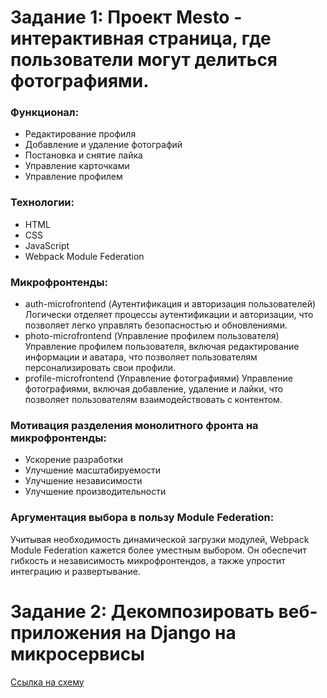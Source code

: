 # Задание 1: Проект Mesto - интерактивная страница, где пользователи могут делиться фотографиями.

### Функционал:
- Редактирование профиля
- Добавление и удаление фотографий
- Постановка и снятие лайка
- Управление карточками
- Управление профилем

### Технологии:
- HTML
- CSS
- JavaScript
- Webpack Module Federation

### Микрофронтенды:
- auth-microfrontend (Аутентификация и авторизация пользователей)
 Логически отделяет процессы аутентификации и авторизации, что позволяет легко управлять безопасностью и обновлениями.
- photo-microfrontend (Управление профилем пользователя)
 Управление профилем пользователя, включая редактирование информации и аватара, что позволяет пользователям персонализировать свои профили.
- profile-microfrontend (Управление фотографиями)
 Управление фотографиями, включая добавление, удаление и лайки, что позволяет пользователям взаимодействовать с контентом.

### Мотивация разделения монолитного фронта на микрофронтенды:
- Ускорение разработки
- Улучшение масштабируемости
- Улучшение независимости
- Улучшение производительности

### Аргументация выбора в пользу Module Federation:
Учитывая необходимость динамической загрузки модулей, Webpack Module Federation кажется более уместным выбором. Он обеспечит гибкость и независимость микрофронтендов, а также упростит интеграцию и развертывание.


# Задание 2: Декомпозировать веб-приложения на Django на микросервисы

[Cсылка на схему](https://viewer.diagrams.net/?tags=%7B%7D&lightbox=1&highlight=0000ff&edit=_blank&layers=1&nav=1&title=arch_template_task2-solution.drawio#R%3Cmxfile%20pages%3D%222%22%3E%3Cdiagram%20name%3D%22DF%22%20id%3D%22BleSmaJVXqo2yb7Co1eL%22%3E7V1td%2BI20%2F41Oaf9QI7ld38kAfq6vdvutt0%2BX3occBK6BLJA9qW%2F%2FrGxJWRpZGRjyzJRtycJtjFGGs01M5q55sq5ffry3TZ%2BfnyzWSSrK9tafLlyJld2%2Bp%2Bf%2FswOfM0PIM%2B28iMP2%2BUiP0YdeLv8LykuxEdflotkV7pwv9ms9svn8sH5Zr1O5vvizfmxeLvdfN6VDt1vVovSgef4ISndKDvwdh6vEu6yv5aL%2FWN%2BNLSD4%2FHvk%2BXDI%2F5k5Ef5macYX1zcePcYLzafqUPO9Mq53W42%2B%2Fyvpy%2B3ySobvPK4zARnyYNtk%2FVe5g3zn%2B4elrfex8d%2Ffni%2FvvkfSv5wfxpFxdN%2BilcvxTcunnb%2FFQ%2FBdvOyXiTZXawr5%2Bbz43KfvH2O59nZz%2Bmkp8ce90%2Br9BVK%2F7xfrla3m9Vme3ivs4iT8H6eHt%2Ftt5sPCXXGn4fJ3X165mnzKb47fFZ2%2B22yW%2F5Hv97s4z31OpWvhH6dLJb0y9Vm%2FuHwqNmzFDJBnebHrBjGT8l2n3yhDhVj%2BF2yeUr226%2FpJcXZyC%2Fms5DokW0VBz4f5cN2o%2BLgY0k4nOJoXEjlA7n9ceLSP4q5g%2Bfxw29%2FzSYuuv9x9mX1%2FqffHt95u9nIPj2ND%2Bk8PssPAFlSxfCVpBYamPTLBaWRCUJuXJCH%2BGFx%2FPMHBRZuBIyKv0o%2F9ua5NDb%2Bx5dsFd48xduH5frKGadnrecvzE%2FkpL8yGbLSkdqPlumiyAYxu3h0PHe%2FWe9Hn%2BLtMk5%2Fr1%2Beku1ynl%2B03myf4hVwVRLv9qN4l%2F594sJ4tU%2B263ifKUTwwg%2Fp6eX6IT8bv%2Bw31LnN836Z6rVRur5El9wn8f5lm4x2yX6fXiP6lMPj7JebtdSF6e%2FnzW6ZXS%2B4LNUNyX7%2BKDp7wITsFHLxIK%2BW62SEZYh91zxXMtnh7cPdN8i9sm8P78a%2Fv6VmMV4tH4rn2u3j7f5wCstDdrNVvNuVhOQZ0Rf4D8Xvg1jdbdkjqeA%2BH48JNSuqrVlnsyC4mXGadb1Zp2%2B%2FibfzAksdB9R7lVrktDIslrgnucJRVysc0nv5wGeyAy5yVqjCQqhEc7rEByb%2FxuuHTfqcv37dP6bCfJzhJTDr%2BecLJj4TvfLsFnI4maczlKQTeZNNQrZex8WJp%2BVikb0dFJOyIBFLwyq%2BbiEKtoNfF08C2BBnykVx1uEhMYy60fzgA0OKXzUc%2Bhh%2BjoaCAywXjx8WN%2BpouSDfN4hoENEgojQiyrsH2MGVXOOO29ka9xRi4u9JnDrd9uz7d29%2BTn%2Fdvn37imCxtu9oR1Kw2Jn%2Bj8LTuHiOt5%2BghZcEkLcf%2BYET%2ByVvHzHePmK8fcR4%2B6js7SPa27c4bx915O370t6%2Ba7Xg7P%2Fw9vO%2Fv%2B9%2Bfj9xv27%2BN3%2Fz%2Fte3y79HErPYtXVjBwEzMF7ID4znAJqPBMTOGZd3%2F%2Fnx9A%2F3Tbx%2B8zWe29vn8cf1CFkSYZBaCHMEDY%2BX9vv7e3sOxrYW%2Fp3v%2BaAEVk6otFiigB9rFKoda4cb63cv27vNr%2FHXAen1M6eDRvkg6EaTg48oEbbtXAWENqsCbEAFwGLZgvUjEEtrmCogEkxLpcwpH1zer56lntqb1MIe%2FKKXnwAs%2F5ysIxeIfXWmApCEpHevAzxGB7g%2BpANcQEzd7sTUHaYOIDNaUwkoHl3Av0xX4XiW%2FbyZHH66h5%2Fe4ef4Kh3DEF1fgGHQbIKQB3kHLaiFCbp9t%2F736cPff1hvPrrj6K2%2FmI9s3i5rS%2Fhb20EtB0ajwOVVKbIBaHNc5%2FxRi3959GfTl8fP0Wr3LtxOne%2B9H0fI7s5ucBS7vax%2B8rJ%2FkH5Ct15wOyFncH4DXh3Ulfl%2F7Ux%2FOrNuaf6RxYdFkAvtIwVBCxtJgvkHtgwyrYYOOizMddjhp03pttvDz1R0rMMp5%2FBydvjbKk5lP%2FO33FBvnFC3neG355dNqbc7%2BEh%2Bk%2FT4DfW54eGN%2BSeS%2B%2Bdvj6hPd7EaJkfI2wejjutLmeOzUsZrGQ9r4bY1MyhjvoSKKa9EuzwZ6QA%2BZ9c9fXnIkq2u71ebz%2FPHeLu%2FXmTqI97JzcPAQnC2Y5VnMgUQbiYdfIyeSc9rQV2ARlAAzKTZRjPbaNQstruNVuzc3OfL%2Bnjdu%2BVTOme29UvyOf35%2B%2BYpXgM3SRdnFGD9f0CcIyqNKQgjwERe0riWG%2FI%2BRi4CTJPrHybCHZ6O9%2Fzu0GJxb4HGjRU4UdKWCmJCXS4Q7AYzX%2BwWNBC4leOKd%2FmMChqCCtJc05zeI3a5PWLF6olYyR5lKzOWOm2I08or%2FXt68TqrnI7rIecaytcDghPdaS2Tf2S0ln72UXGT3XN2tpHqy2%2F041%2FvKO2R3%2B5EBsyF6BqnbB95Lm8fQb52d4oG2iA1imY4iuYVemgzyqe6OZgoeZwuKAcBiTFDByKL668PMUsLuNEr0z9%2BBNo6Kj00Dwr3GRVkVNCFq6DLDwaxyiYK%2Blc2xrEyyuYVKpvDjUK8qZlvpl608nHDcvKEGwJV1kilq%2BWZzTCjel6p6hm7QFbFMRcjfBUqibWHfNvt3R4Ccy2MUjJK6RUopYikfdE7ZIddsVemiDxgl95Rud%2FlQ6V6Rg0ZNfQa1JDLXXT%2Bvn2etnrRWoz18AT79pFKH88322lGj71SPTZGJQ12VFDOqzCq3JBJI%2FLD6wDQRw6QgN2ZPgqMe2f00WvVRxMqwkSXWNJm05TKlpxQN81rjUjJUF4sFJRNtItWZ45DglOYptTxIYVmWyoNLFzYZhSaUWivTaFFE%2BoNt1S8iriLzDvJBS6n6y5dfXHWWAQqLwQRUnWnvCC%2BBaO8jPLSV3mNT9Zai0wmqSrr15AEhRg7yg94UjLkEmtLjSYyVXFGExlNRGsiysKyqCg6sbOI6cR8nkWRVByuvHR95pS9QssDvUKQbKkzdWZSq4w6G5Y6azuLYUxdFFJvxprrwrVSWNZKUF0dcgHi0c5UUmh8PaOShqWSxnij7qhiHMrOehXOGtOZy3cg4yZUqkiMq2YUyYUpEs7XCl61T%2BViDs9qtYOQymB1aCrljN65NL2Tx4WiKRUdCqn3vD7V4%2BGCWKx6MCl%2BmWNYpd4xsRyjdwamd0homonZvAKXyfPLLpPv8KSzuMGxGv1hSkmM%2FrgY%2FWE8JUbb2GVtE0HmisoC2tBUfBh1c1nqxnhHR3VT9o58rH5odWOpjAZHcFOhiM5ooPkVJuVZBIsGy4kV7DThZgovT6vxfL%2Bhe1v8HN8lq1%2FJupvcbfb7zdMV3%2Fxiv2Gmc%2FOyz5bXbd4H4SrvilAWiBbmD1m4y10xfw5AR%2B4DeVekQVn78wdF1ZgRT9aL8XZ76ABy0AyZbqcHrzxOi3j3SF6kY7X9%2Bj4bz%2Buse1Bx4O%2FDAevQP%2BRwYPKlGPL81Vf61a8pmKTfNWtiMqlsZLTbvGwLFVQtq6nKe0j2FRcir0DxZPGQVE4s3ZMECIbiY9tklWLHp6T0vNBcFp%2Fw62Z50KlYbhCz7j22S1j%2B3Yu3HUUCulPZYIkCpmtKPjjcnVIByNqAkcueswt2nPiRoWkukVAnyL%2FGv3BSeUE9b6SaFYeAXuis4TTUMfLnVzYJdv%2BTINESrp5ynr9sP5GuP0Q5o2vLYpRz1iazTeVM69zqRm6a6FwHsV1ybbzdVVfpOlbE3Ap5ZypdyWe2C%2FviKIX5LVtW2O2mFtlI7HIezxmXsz2Xs2PPMj%2BVa%2FjsTKHrz3c5TxP%2B28%2Bne518n6w%2BJdmcSSRGupSDQvIZifviU06PBzmnfBY4n0vpF8fP8GQzFXrwhZpCM91bLlPrheJJb%2B7dXHkTCd%2FoBKCd3cDYukaRUzaKUSt6f2RjzhTsozHwvrm%2FT5djN5YvlFp1Ft4nX5b7EsKnr3OAd2yveH3E9%2BzFV%2BoFi%2B6w9WBd%2ByFtPJSsidY9u2rjgTYzqntMa2Jm2BETEnBxnkttK8O2OAO2GyuD%2FSDHV2JliPN%2FzoCDsp5nGK5cKhDFkMkQ%2FR9SQazbq6Lu%2BSTzTBtAMBilj7WazkrfKit9l1mEXSp9KL%2BkCyev7OB5zmt38BzO4W%2Fq4NmBW76V15XqZZ8Zf1DHqlecwtCa6m3XxJ5SN2EqJg%2B9uG0%2Ffsp8kPXd7rlsVUPG9mL5qUUP5Pi92%2FIESs83GFjAek9nWGCi5SN2H6ZLXIA28ttxBkqOAEJBa45AVmXLeAKB8QQkPQEfMcE7q6EnYEdemeFhhM7e5RF9ks8%2Bswo8wgMF4JGwFeTpGFQHCj7iN73LjLgs8RvvMtxWOgvoKkIFVpxEiXJby8HABFaDGsME6dtS3BanjCtACUxr0Ilp5pH0HDpDgwh0QB1hesxnpBdZrrE3kXVfu91JpDYPUbZ5uMpE%2FSaef3g4XIfzddabdVJcTaXw3ITZvypYqpHCEzJ7QTbEdW8BMONYYrk8b5vRFqvT3mXo8OZT4RQjZayURYGElPlqpUzMlNmWlLXVBvEi5Ck1vb3Aa0meAsbOQxrIk929PDHa6Zj0bqQElBIm%2FQAF%2FUsJlEKjTEoo9HKoWNRtcZGRIE6CIv0kyFjYw7J9Asb2Id2lerSwu9vYv6Jjea4dXbUVywsdErrDsTzvqqtYHjxseFdleLE8dkPIbZqw7dj4q%2BGSj6429UP2iVVE8ir6E7UTgKM16KwcbiN1RGYL%2F1QQzm5tC3%2BUKinXKpdoj9rarXHL0b2Ro263xhazRBgrYQhWgov6txK63GY3cbhe4nBMZ1M3UujPgBukPp9Gh7jpSe%2BzfN6JBpuetd1zXi95v%2FySDT87EeUq2dksCFLE7CjYAAwt9v5LpbBOV%2BvX4dcvYObrP7QOYnaiRzbgQikeW95QdFSN7f19ENzddyS2DhBJVTu0LhSYN85pk0STajdWG%2BfUKaeHYFevgXMasori3MK21g1z%2FN0o6XaHqJQ5xeH2rpNdPrbuDXFoHaKD9cE7V4KXIeca%2Bat4RLs8nJgm4%2BnLQzrUj9f3q83n%2BWO83V8v4tRbj4VTUh72p82nwrVHTHwhV%2Fv7eE%2B9XiSrhH6dLJb0y9Vm%2FoFo83LgoCWGDQcxBvfIBaq4bRvQriio0KTnTabH6yDDyXQxBbIdUCpVZzFSn0W8ZUgYLFEsoG5QweVu1JTtqdNIliDTMT98t61VQnsOGRSJIHBkULPZJEod8HYMAo9BLbDHCN49UEIGhTxxjo9RdEbRGUWnKtz62lShy7QG9wEaTltlQ0vk2UYVDloVNuPhVKkjRXs%2F3EM0U57KVdir0FUOYmNmDrTziCtKFCkrcZakUVZGWV2%2BsmIdy1eqimyAj1a1KgLSbbOZ5XlZwD6j8vWUFpWWzYgEeTsRCbrCPksro3lgbqi3ufWfI6BOzaiLx8XzyZX5q02oaEH4kMWEL1xoI9QFgu7dJeB4QBJXYcWQVD%2BPExVGCqjcwVKO4JQSEJe6Fc1rMS5uwkX6L4jz2gfMHbWc1yThpiPSa%2BGoabIBjCwm980PrGvXOf5ryDuACD3u8b7lO%2FW%2FHYwJPQBLl9XxIaWeGQ6ZM5OGK1R%2BvvxhlQ8%2B5g1uxtJE2bwqgPGBWiLFAONLEDrXshvj7bwYNoe3Iu%2B97B9kRaJbL7idkDN4C9mpNavZnM3ip%2BUqG98jiWp5Mu0rLsEy%2F%2B%2BK301uY9J9RrUdlX0JbgDlyrF%2FtTjtsE17LFfOVybDL3iDtcqEMjC8stHLmJkT6md%2BJLoCChXyT4yoz3IrzY8LYnlHgcMWH3ghJyCkL0fbPO8TdPtu%2Fe%2FTh7%2F%2FsN58dMfRW38xH7VLn22CL8MIvgy5Y1PRkik3d8aAYrJptWKVddOBgC%2F7eeHdmpATopKqQTbuBFfaoe%2BoOxyoavADnFNiwm%2BSUq28Dq7y%2BBBVyZmpsoZ4cjUhJp0NECHGnEnlk29nihyg4xfLQdWeCJ0yZqzG3CvpXb%2Bhgn2le33Ly8uAgyJR4DDzih0RFVEReF7F%2FNrGDBmCGaLNVs%2FQc3eaGzi0aUOTxE%2BoEAxPCeldHcNHTKSG3tdAJUVqMn8K6CtTLyIbpwLRUZ6usiBhRdotoTtvJgnHUZd4MxuUQWSnpXaIOQxP3aolQgzxQ7fFiAELj6Fab4wAhmr9hELSmEIXF%2BWRpKguui7Bo9MlBY1hXeiBdQH5zD4kIvQsKmgXQCkDOXbb23IeolHgs5ab1dwocE%2FcSuXGMzz%2F4sBb7ZS5k7jeNPxy9DLGFNIzW0g03k%2BLi4dDMi9SJrWhEAWBdR1FHgqL%2F21GBNksChkQLGOg2wWNPMifJwjpjSmbKaTkZYKd4EuKyHkOM%2Fo%2BjxmdReQErIadYgZFpxHYJToN69pyGnVwZHf%2BhRND02tUSaQuYBUxFsXIZTt8SYNVFPrXtm%2BR%2F5hFjzz%2F2g2tCP8X9Ihk%2F04%2FvF%2Ff7778NvrnB3%2B72vxkrf8BdMUg%2BaNS%2Fz5kNLbP7851RfoAjqzYEZE2EcIT0dRlyWagE0WI635wVE4iPusuLwFfudIW0CSnxGpFlEIuCMnnlCAsXm3nlCyc7T%2FBn3883P%2F8z2iy%2BO%2Fu47M9HokLeh4RKEn5bs7oAL90XJ7LbvBOiFi2WXRqI8H0hNd%2BN0k07a0ktZzYUuLFZ3dKfA6P%2B5l6qoz3xQiFyi3G%2FImLhNDsJAn9Vu6%2BlS6pp3LQdUV0Gdz%2FkgJRoYab9NXR7a7GFxEvAjklLhpP7hmERskdifmNKH2wXKciJ9ATGW9INizH399KytTfb9OD7zJbgpWkw41G8fPzKl0%2FX3f75Ck%2FdJMK8Yc38fzt4djsEC%2FNjo%2B32dMd%2FjwmMx9e7uL1Ll1Z2%2BU9PJh%2BCX%2Bg8eeGeWpnUlLKjYLktcUhtvLvgn99K3hiakGflI0iCNDZN5AfzqOVmq8sR7AAZ9DSq86GJraw5MInNYUeVARWsdiJWqDN7Rm3cWBTH0puTvILyLdGRWZBabOPvPEWpyrQG3kVyZrFZd%2F8MOE8g8bhxln%2BlY%2B3FLbRwfPAlNlAHXXkbvXtFcnOkJwddjQi6lGsipSN6xPLo5x%2BYQzo4dlKFXB7Saa1EYpLNKDtHgxoGtLocv4ppdrpMihan3bbo8VYvk0t3wr7Fk9Bv4YuaDFCcK%2FhYza3PqgFQC4IqbvhhQFYTVCvpJKxaUE3p%2B0%2Bem1Xp4%2BJ7a8wF%2Bau5qQy9Xl8WD%2FzzfoQCF6Mdod4cx2PubOn5dLaZNL5aPufTDkd1Kcr3adlyePVMxPHqCsBIl%2BsQj3TEj8tI0CAbXUKDWza%2BhdvYZdcC0q4jwMyoR4sgMYwhL4muXn%2BZenBH3PfFLuuJUfshhqlvAiY2YQhWqBBdtnhJ3l%2Bm%2FitIALT20Q2NwKncdg4QZdu7xonyAjFYJ0gpx8nSBK2JbPwjY%2FTr4%2FTcSi8sfPQaVScBGF5e49OKsGWzFG0O4%2B7Hr0LmBap8YILrwC%2FxSsbYLyhVSu2T4armJoiQt7c0DP216VDrbG%2FjFAM1v5ye7C%2FdGsLTptf4FAYc8yYYxJJCrXsC94ck4wAKzPf%2BEiYBaUeOFRwThRoZJbgmHpjRB3HkyK53NnBt3DmBT3siBpDhuizlQDejDzzDxNj6106rBtbzwjFYG097xJibScZL%2Brta31DaXm6Epd%2Fvgl3r5D6JiKgJbDhcTehN7Cib0140KRAtGO6nRkYZFwwxC2e2%2BIjGMOL3ce0ygE6OoOXYUeuWNJW%2FSg7uDMun%2BvEBgDrOJ6VuqmYXBFLtNoIY3osK0WTLg%2BEiv42n5JtxgSaHnlcLlIL84ouBGQrkj3yQed1G0RMR4tjiwuq3C%2BCOMdQ2EK933Zjfzd7%2BDj50%2FptNfb%2FfBqtfvtzdD6vqy1k4psQPrxZeVUyQsLApM1JTkiJJZ2U7hVCyMo5jXERJTf5V1JeWGq1JD8sqWsEFB6TpnBts9PY4%2B9m6z9%2FD766v0z%2Fb%2F%2Bz8y5ZrkDpYYY1Q6Bn%2BW9fn0%2FDjph6bGhULKAXFUsV1WRUbv7v5sff1t6N9yZY%2BW%2B24ze7fzYjCR4%2FwahUDnLzoVIxEvEvj%2F5s%2BvL4OVrt3oXbqfO99%2BMI4a%2FeWuOKh228WCZHCijMClUu%2BGf6VDAX90vmXCkyp5VBj3Mp0YRk9yF3Jw%2BjATKwECoR66oxywunmGk60Q3fRORYtA8wRxwYL5Lt9FOSUwJBrOHx5517%2FZDE2yuOMAASMFoaF8l9%2FLLadyEKGBc4akueQwAg%2BkYtEH2DghIBcjJhOvE5kJku2guvDuI2qB9TSilBCyRmkShxk2T%2FXaSqwu0iS9LpXvM8uyiwuzFawC%2Bgg9Hisx00EeAKqLVawF6%2BcuNSOcx6my1w46XAa9lsqWWfSA4wmTA9jAbBSELdAWobDSKdKWcNVqvYCzNI2hee%2Fs0MgWjBXVcjukuivM0hx8BxfC%2BxSMA%2BijKb756mhkhnElQmu4IMARvTmCsxBCR8U%2FWGANDNWLEdALWVO8MOsM8eqx7RC2LV184OcAUjrNVIQiSFxg7o3w6QFx5d7QD8PFXxBpqjZkwFBurybjGZbeXa2OLiQYN6bXEoB99B794HdrQ6A%2FXmXmwHoN4fiEs4sHVAXGTrDQHEQ4mAT%2F8g7glGWKuRlLCYDYj3AOLywqMtiFduGtBZ5jThNOKgnIFsMaHbsGG69oTj7qvFfPNNQxE0352hdHMfszWUti1Lvxi8RLS0DmyLrLlBwLaEjPQP275ghLUaSQlj0MB2D7AtLzzawjagsM6FbSYTl5Rq5SH8PH930OBde9rLnRNBH9uxFaJ3c%2BeyQ%2FTuP3DePO%2BvcpQHCd4SY9E%2FeOuVdScYSYktCAPePYD3kPL0BKIF7MlM8saxJBwelMPnvIdNV%2B3wFR7TYot82IBde6pReaZBxO4qUR%2F8Cs39yg4Quz%2BEltCldRBaZMgNAaEjiSaR%2FSN0KBhhrUZSYn%2FBIHQPCC0vPLoidGSDCM2Wpouwmc6Em1G725jEBM5gew2IXls0ZBDdVxlBbw5l3ZXekVFSoYzh9r%2FAgtEO1fQCNXgcW6n1YlZp%2Bm%2BWPYMMph3LpgyiNRCc%2FgENFitBw3g66ktXbMkT4jPFYlqCkxqdgaf%2BNF4hlXlZEvmf6vHK40dFsZ4dQqFRJJgAnfCqizIjg1dn4pW84OiKV4ISI6YxEtmrpNusiIjAmHzjG%2Bri6AKBq7YMlMuFAdjCS1tNsbBEmEw9buHXvelbXLCtNW6RudMYuALjaGkIXDUkR1PkCgSeFt2UrYFfRQcMpxzk0STIr4%2BrozPZOk2gYdsqQ49IYsNDOSY6bu%2B%2B3BCKRZFoBjTCRLeLWlGDiediYn3CQs0w0QNs%2BQwTaSZVuuOnW4mDBLCmJU4HYEMNUado7JtR96cZVnmW1%2FAScbC2PEngIKinOsNBCSdIPQ5GFjAwahW4LxGN6x8JbcEcaISEvkQarUFC5UgoLzkECW2tkNAHTNUs89PhyBJuKNyrW6RhvMA2ZUiCRjFUin46MC2w6Oc6fUdGfQnnpX%2Fs04s6EI5gSUTeDfYpx74GvIF6YV8ARK9qY58tAC%2BGBtCg3tnSI4F6KjkDkQbMBTzq4TLc%2FpT1EPJYkF5EefBAmkQWHVGvAUueZqgHZ7JU1fqB2StWFadOEfW8PNiqPf3eadhSWv%2BHNCjZ52DLc9y%2BYWsQW3Z6UcPBA2m27HSErQa8cHrBVkfcrgbamouIRBzSU1lYgDSobeehDa%2Bj3jTyIFhPkV70afBA2gbaNIS2BtxpmkGbgPGUeGQpeNHdkmnYqmgy%2FgohrLYolLlQeScEYcY1NQDWnDesOwDzHYVdVOH1MQT%2BT6QXhRg8kF3QfxoAOxfAGvCHoetyXKl3CIPZP1l6EqYvNw1qPuXBGVA7SzwYUAP9MlslrOnIUOLjQFV%2F2ngIzJhoABQlnRBjGlg7F9YacJRoB2tAMHtyktQ6MiB2vjBIBBcdkt%2BuBsYkdjaUw1hg953mOAj6SDJ3GsNYJ%2ByRBsbOhbHatBX6wZiIPHLKZTAiLswYCFIfcyeOpP3LYFt68c0lYlttCZHZOFPpoNk6UpsEQe%2FIJlHX0DuykbnTGdkkArgG2VQjWw3J0XTjLALi2S3gmkv5clBF%2BKv14upLTNkOgpiSVRaq2RIWtnKcC4EWjIrV8xCKtIUzoBPOmSJtHXGuAV2JZjgHF2m3Q%2BGFAdK2qHcxQc2KdJMcDokfyDOWTKmmAxPoAV4hjtaWyNN9%2F2xXJfEXVmy9IqnPONLI67v4DVmDgFJbMAUaQSmy%2BsZS00vnXOEhaFrWXn2jKbIEcEq4uIirSJcVkIps0G0kADgrwyAPsDTj1w0FzvbFBkjri0xwEu4QpstVA3c6MJywcGdbfRfNeUNIzLQHwHDi9Z2YacDuXNnRFOw8QWKmWw6OEqerohX7SaYT%2B%2BpIeULX2zEe6U052mr4UdqRPIYIhBM727dVIqYO7CgcYnp9lzLIdIbvHzEHwI4i08DXIGYPiNmAH4VBTL5zpFrEhHM%2BmyCmJC%2Bmwc0WcbO%2B%2FJWkDwisqvU0daBnYXHTUdmvHebSHEKSqT0Aeha%2F7yRTg5vnyo6mniZ2L1jcrN5QNJyaLWJfbRkqx1n5PBQUqSywsHXgb%2BGwz%2B07DdUfRBrqAPhb%2FL7TUA32nSs7umKfIBG1AfaZXgpqtJB8rbxaDNSBAobDwIgfFsXpIM4QaKXtAXDAIKdvXmmDgucKj6YoiJz61NJ89YVFgd64nLZKbjK5ROyqPf8SZYRIaexSB54XFrtc1%2B69Cx5yBxG%2BHADVC3JN%2FFJP9GrA9qIZerlwAPNchmmDcM1lRALh8M6QGoTTgQKGQ7io79055A4iRDkADhjkmhilnvjWgAZGN3wTV8tbUIU8XdBXgWaTMuiREOb0iq3vI2WANgV9Tvk%2BZIvv1YJkB2wyNraalYCkI%2BHsKAdJr%2Fd2sMgdQm0gmTytQdLUBmoJkjWER1uQrKwNRBDiWbiOT8T4yRTE02mj0wLfaoFegZMXB331xUdi905pJ3RHIjqlHvp67wmLXAm%2FuX%2FoGwDDDPL67oVuoO9c4dEV%2BjxAeU1aYZkhPiHtCtKQOAFuZSCxkVhJeINIZZt0B4iq9w6Jvsp%2Bs%2FOf7h6Wt97Hx39%2BeL%2B%2B%2BR9K%2FnB%2FGg2hJx%2BZOj0AERxHCekycNgDHMqLTv9wCAoW3JOv1NAopFI1x1cnaxfo4xeIVLVn%2FDRSRUp9Nx05XvyQL8pQq2CHQPHi6EXxAo6jYXjRE6iGxPACCpZE5z0QqMSFBhcITrVn%2BVRj2FDpjpqOZCqByr6woOQPgUvF0YtLBRxHQ6WiJzSdT6XSMzTBTCpjiNTkmFhiVYYSLQHjtMWFJ%2FlkTDqyyFB8BhQAMo%2FElNBdsAdXW97K3R3gzBOlsUYdyVOU9jGCY41DqD5w9CJPgQfSFB%2FoiZRDIk%2BBJcvmJWtCKuccLr2E7pxeq%2FZgSh08gF6E9%2BGYwnKYkowpgfCpv28vERJrC5ZEowZ8jRpI1JFTRWnLI3i9DaFgwdGLUwUeSFOvoCckDolTBZasDpr78ZmYjNOIykf4KoXqZkUX7BzWlif%2FWsI9tGyVWKgDt0rkBszA9I%2BGMgPTPxrqRa4CD6QJpeqJhg24VSyt0BCLbLd1CQQu6c1Bk4pZV4b0QTwdGFl4xAuCoGfEQ4MoSNCLkAXOvzT1CHoiXgM%2BFr0QD2rW3T7imUq8M6VHH6yTUOl9YF3vaTJoEHXn8rQH%2FQ2kKTvXE%2BtqU2bohnUIrjrvYfsPpDYj96RLAcuh0nZoqcnf0SWCam0xLSMJX8VtI5XU1DIklj0ArB8qpPeESySGkF9DHlJjgDXknnoCbA3Z0RRgBdyeSsOnFTxoOYReHOLVl5tTTWxRoDJ5RkYf9YF4eFz72%2BcaQlWgK5oDjRBPJmPZIF4PiNeAzkUvxIMS%2FyYMm7UDZb7IlGCchDKe0pN29tK%2FPc5ddKmftH%2Frl9NwLg8ka4vaadYz24WUWGcwCRhXGsCkF%2FVN8iJDB9c%2FTNqCOdAJJiUkzMBkDzApLzu6wiTM81KvZVEDhmsDh%2BeLVBUAYrBTA4A6UMcAAOj17SfKdITqHwAHwB4j03jEAGAPANiAPkYzAAQ2L05HRuVLK6hoaHPnkWxMzrj9QtzMlvVVp5eIjbWlTYIN1FOKlDow2QBIafW9h2hLBAL7R8oBkNnYpr2tnkjZgM1GL6SEWnP3GVE1oNhQsNBpULQBweoOFHWgreFB0fX6Jq7B46A3KA6AuMaWCFAYUOwBFBsQ12gGioBBryJ%2B2gz8%2FPgpE5T13e6ZTNJlgWFtgZLYTFRaxiHTJa8PMAQWmuLWPzJ9FftHQ704awQjafJM9YTDBqQ1vcGhQLQAk3WS03EzlKMuRsiKosRzwqzTMjyKnNBLTT2VF6VK6FPqB%2BrJT%2BP4vUMfFHrRD%2Fr0IqgRjKRhqNET%2BobEUCMQLWCPOoO%2BoOyt0cWKpEjCAJ0CrQPuCfJVhShQmjyqJ0WNgxTuCArW0yCKLPTiqBGMpKmy0BP0hkRSIxAtQfulkIpYhgAQlWDQkqvZtzKS7aMDOaGio%2FxGI%2Fl0hrH0NUBifbEqCRVfNkBAUw0kSiT79QCJtq9wP1Cw2gZRUCHP89DjSAJxKgOJGkBibZIQ%2FSBR3Dq3xRAocfno5oYMiRvdKapdTzK6RNiUF72qkKmvEio9iT0xBVBpsVCJH4NW8AiiLuhMwUOUUtpBJZk%2BaW2nkDhWMK6mEkNL4KwvSnYYaAacglIMAocEw6YUOIVcCg2YYDqjMmQoCIxy4PQph3GKEc6EV2uJVWU9vlJQ1JO2BqlshChQ3kOosvBEk6CT%2FyhDKmtgsAcYHBJxjUC0BHUWjpi11IBb15pGuuMvCpRCnUQYq3uow%2BOIV5CjsKETvIYsCS%2Blf6CzBVMgHOqRA0icauQzHS%2F0RL7a0qQf8glaXrS4mSiJlCQ2ShoBSyLlhRYZ1hCuPtzAH95%2B%2Fvf33c%2FvJ%2B7Xzf%2Fmb97%2F%2Bnb590gDL9AO3fISG7lYfZZCxhAFQVe1cCiQsBnOwcb7%2B8SfzzmBS88sgujOskCpq5xB%2BcpWYHBBfofuBleDSsPD5ULj5OLRsR1RInpJk0JDFMCVhirBsV9ca32mK724jlhhwEfWwInjkcrxe0cqGdYvPZCqtu3dP1LJlFMapFKPVPXdON2QCiovLRJgCAq51G6ezTlVriD15VIwqhVvSi1GaUDxaYcei1EaqNHBeFONaD5Vj6Zxn7QEpfo0n7ZuoCRwn9QXpoMIRj7dL44PAsfkxaKyyFwljmlAwMn7Wnb%2FvpZMJx49cKw%2B313%2FRoIG2SIG1loQJf18LThZpB1fS6by7rIATV4gqgANqQQ0DcgzbZex9qDYIcJZIvSouF2p3AhyJPxVJnHPpcHxP75ssqNP8fZhmQpZVjxjPX9hfiIn%2FZVJkZWJ7WiZSlo2itnFo%2BO5TOhGn%2BLtMk5%2Fr1%2Beku1ynl%2B03myf4hVwVRLv9qN4l%2F594sJ4la6JdbxPdoILP6Snl%2BuH%2FGz8st9Q5zbPh3U02i3%2FE11yn8T7l20y2iX7fXqN6FMOj5PBgdSF6e9nAh%2FgZSkY5bAHnz2s4OwUcvEgZ7g4wjLEvmueo1p2ePtw9w1K1%2FPt4d3497fULBb6ZnyQh3i7P5zC8pDdbBXvdiUheUb0Bf5D8fsgVndb9kgquM%2FHYy3aUrNZENwIt%2FTj7bzQfF4Nq0qeOLFY45HcCsceffsrHLLk84HPZAdc5KxQhYVQieZ0iQ%2BkRtD%2BYZu8%2Fe1nanKXwITnHy2Y824hL7WOFpvPlK1YSIGNk0KwvYVaFwnMrMJbQyGQm9aG0oe3%2FjRI%2BUhtfaasxrL4dEgbjN22MC4TdPtu%2Fe%2FTh7%2F%2FsN58dMfRW38xl8mEqaWOQLUjypCUFDYkmoHq8KTScZQI9db24kh6lsl8bOrF1RAd4saVG20jmwezjtw4ULDExur5UJaVDrg4DkkyRRgmlLxSTgcUk81m7E427JJo8O4dLuNSk8QooXM6hzQ%2FLHOmIQsIqSEPWDF4%2BNqHNGhcjH9n%2FLvX5N85ddLibIE6EFvz5TUPLHjA3cPkUe0veDFG7p7T1dWqu3cATbp%2FEQZN%2BxDrjKYUhloUtvrlICnJwvROeI35N7gMr7GGoJ1CjzbsLfgZNchmSf1Cln%2FB48lIHQcomUBuV7DadsIlFYvi1dz9%2Fb0t2BL07%2Fx0MOSVW7MWtmrHFiyck9Fgn2EwhCz9yKZ0T77LE3LaKMJqbEZt2dAbNxOqxpgmnBqXb0KfoneU6BQJdKlarn5GzAk4dZyO9kfg59cgDyLVgOXuO1EIMGRAw4LcFqLK4CJtOwuiWgF62T9IATL1xX8V41HH3mvWq1TtaENpEfXiHrZTFfdAJU3E7kzf4p3pGXWxjCLTKDzSvjSATSJ5w8S2IDq3%2BmGQ9OV2k80cOfddFhV8s1kk2RX%2FDw%3D%3D%3C%2Fdiagram%3E%3Cdiagram%20id%3D%22N4SdDdxej7taF7PBfNpQ%22%20name%3D%22Solution%22%3E7X1Zd9s4tu6v8VrdD9IiwPnRtqyq6kpXdVeSm3v7jZZoRyfW0JLsJOfXX04AMWxSlEVKAIRULduiKJLC3vjwYY837v3yxy%2FbZPP1n%2Bt5%2BnKDnfmPG3dygzGKwijOfueHflaHHM9F5aHn7WJeHawPfFz8b0rOrI6%2BLubpjjtxv16%2F7Bcb%2FuBsvVqlsz13LNlu19%2F5057WL%2FxdN8lzKh34OEte5KNfFvP91%2FJohMP6%2BK%2Fp4vkruTMKqq%2B8TMjJ1TfZfU3m6%2B%2FMIffhBgc32P2R3Lh3N%2Fkx%2Fn%2F3frte7w%2BeRk5e%2FrhPX%2FLxJ%2BNa3nf6%2FgvQ775NV%2Fuervl%2F3M%2Fh5vH18ye82wS%2F3%2B7jv378zygqb%2FSWvLxWw14N2f4nkcN2%2Fbqap%2FlFssveff%2B62KcfN8ksf%2Fd7pnzZsa%2F75Uv2CmV%2FPi1eXu7XL%2Btt8Vl3nqTR0yw7vttv199S5p1gFqWPT9k7y%2FVb8ljcK7%2F8Nt0t%2Fpd9vd4ne%2BZ1pucp%2BzqdL9iXL%2BvZt%2BJR82epFJN5u%2Fqy6Xaf%2FmgcaNRFQ8Sx%2FiVdL9P99mf2urryyAuI%2FlVTcIR8vzryvVZoN%2Faqg18ZbcZB4FVTqZpGz%2FQOR6lBdm6lCf0qToiH1ZwUzf00hDQnDkI3CTjNQYLmIEFzkKA5iNccxGqOI2kOurzmYMdzxn5H3fFieq6iyoMO685zpjybxlHnBVQj%2FRDScLErzuNYnsY%2BAiSBnMBRRRD3v4dfNr8ufvnzj0%2Fu879H%2B%2Fmv6Wrk%2BvEx0xgdnsbJdlZRCV%2Be1E9%2B%2Fh80qadTN%2FtH3yELvkunHivZVp0SleUEDdBevNjpsL4zM%2B3dg9w0I0%2BffsihYEaYLLklC4ROLIvHjRUXTt9zT5ht6N4P7yfSbFutVyk4rQ6o0DATS0vJETBok9zuW7qffa0Ixfp1%2F7JYZSIgW6X84NN6tWfElf03zZ7TvXveJvNFWr9XCUyQ7rT41yTdebL7SulMLrpFtrH6kDymL%2F9a7xb7xXqVvfe43u%2FXS%2BaE25fFc%2F7Gfp1rVlK9mmXPkm4FVcuevcJ5hMnr6svnt0x2m%2FKLPi1%2B5M9xt1kv8qs8vGUX21UXyfZlm%2FwDyx%2FP%2BS52nHzfeePnNNkW9I1V%2FEsqa3UZHAU8DMkohEJgjQgVV2WAi2USvEX5z7uH4mdY%2FPSKn85NJpAIFz%2Fv8zvVB93i79vi76D4O2IuMpFmSCahvUAeRI0TFXO5mM%2Fzj4NIyKsMq6GuPNvap48C%2BuZy2uYB7B8hF4BOxRkJ6rBv1I6RhIYwEqJQajMSqkKWkdRj4llGoiQjGUJZDWckPsxISqrh81yEEg5MCEf2t8PQDmxZyzl1sgNrITYTrVhLYB5rwabYUQigKc5aggaZXzNr6WCetKzlEqxlAGU1nLUAxtxMgnFJIxDDSxxypCQZlLuAHGXCU5mSr2Q%2FH8gJIfPZKcN4bquTues45OX1Up%2FhFPsw9cEe0o%2F6YMdA6hMCvnQdF1DcwZN%2BeepDVchSn3pMOthBLfW5APUZQlnNpj4YsBpz1EfmMdnPO8acM2HIh5%2FfO2ckiOdG9IMPFWs5ispU7Mc8QjOgunoHCQ2KIORVnNB4BsbEeC42g9B4WsTEeDYmRhoTEtpsCY1ihGYIZaWExjGR0PhwTEzPhIYae1zy7vEWGmNpzRBK22aZcbB%2BRMbvsIXUjci4kSFOKV%2BLUBqqQpbI1GNiQ2nUJDJDKKvhRAYOpbGWmXNQmCHU1TQKQ2KBjKIwriEUJtDCuURVyFKYekysc0lNCjOEsppNYYKzOJfabTEtMTbFlQ0kLwMqasSpqQdoaaAdkXFBIhO85GrwmP3xvC%2FuUh7YbZIVpzDBf1%2FzajOFJEe7QrQ5iV6m88XrsvxgdQa91ISm6PlMaBkbBI%2BI9nan4WQGVc%2BZDVb5qPzjP27FI9mJ0pecL96G%2BN5tzwA9bHYYeJLiEPAgzTfMHzH%2FCKmSRM5zG2RTDvdUCvuj8EShxK%2FQ52hpleffEwwC4%2FymDBqWsYYx81mPQbHyvj4zbuVXbh%2FOiwLfiXuCHiL%2BonHsO%2FU%2Fj98IBBK0eZhuFvg6EsqgW%2FTp6fPn353tX7%2B8zd%2BCzWT5%2BcN%2FMnTrQCcrrjT7mRHJebp1D28HHkvpfnikB5LZt%2BdC5n%2BWfJTwsKqgiDsOY%2Baf71MlOFCYp1kvTlcCUguGCJ3Ikt1DEN8ot6JFigtdzqrIqPn%2BeZt%2B%2FPeHM858RwUhY%2BSPEaN6EeaF7so0JopUZjEY%2Fbb68HP04e7LP9wAf57h%2B4%2F3IwyYCyvg34Dr5TLZPi9W5artbH4IP5Gb%2FSoeK9eOUQ4Luazyk0f1e8Xi%2F5ZsF0n2e%2FW6TLeLWXnSar1dJi%2FAWWmy24%2BSXfb3gROTl0z1Vsk%2BL2MInvgte3uxei7fTV73a%2Ba99aZQ15yYNJ3ylCb712062qX7fXZO012Kx8n3tJ1OzH5v6B4YPC1j9uXeHX6XEinkkUHOwXRENFH81KzcIuSHt8%2BPf8tTie%2BLT5Pff2ekWE3r20Ifkq3ImpzZS7LbcUqyQQdp1VM59%2BvzPi2Wmcyw80f6Pfv513pZMDuIaGGOudZMxhn%2FNjlMZjaNVOYUw9ZjlP8nbcFyk5cTunG9D7skomVUpAXRQiwvYyGAaLTgp5qIBixiFtEsoimNaKwJ6o7ZDZY%2FLa4d2JMR4GoBsgiwg6oOZFDQsgUyC2TqAlk8ZajZXZXWWpvTwfIc1GhfnW%2FBrhXsMg0QnM9hIMMdIvGsGuEd5Hq2cGfhTmG4a%2FcSFtoPWOg72fsvCYNoPn9yVIdBnvNFAOfTEgShGGKLghYF1UXB2h5HHZ9uA92bEgg8wklpgbAVCFGMxyFPCCOIEHoe5IZUHQ2huHyLhhYNrxcNC97JRoNETEwIG%2F0m3E%2BOirOY2oipoUAugeYvtPyumnAKDk%2BHEGGFevAEUg8e5Mpy8JEzdth%2FQCRhqHjPFtfru5zlxVry4Abd6ScyH2zJQ839ikoXkYZdfWW8NI3xWevfk6p6mudNIA8yO%2Fa43vWS8VKrkM14qcekw3I2aMbLPH1KXsswZ5vvMqiqGp3vgryGfJcJsyFgw%2Fw9hsezkdwBcw7dW8ibgQduU4LZLcgpjrupNPn0z4kZUpk71I7FgDKrE0%2FaUJyuQykF3chOHgpsSvVYKN5XNbpTK5GlO%2FWYdMnIsAm%2BZyc8gyir4dVjAXNHP4SHpvOynnk28XcCXArb2iXDqnEHqoOUTp1psNo1B2g%2Bivb0cyYAUy1mSbrHaPE942%2BQE%2Bbjm%2Fb8WpsMzHyiIRk4ZkHs2JTgU%2BQnu5VO29OVt6ueKpSUz68uiNnNps9cH1U5xvURFszvi3fJF8G0uZvgsnKYR8qHOVnmGLl63G14SZuSvjyAEZ3U9%2FbG2D%2BIxurnLMOA3KUesW57TxSYsfNEkQ47z1qF7M6zltyld57W0H4uVaX7TmzgvhNFg%2B07Gb6D2bCcsCE4R2bdZTkXmgX4IO1cHxhGBtK9kOFKLIcix83bsw45BXjDC9zaTWnzPFjho0sogn5lXXA%2FIhe8izSt9GBZF6y40OUQBw3LuvQkZOy0lnVxSSlwzcu62Nxh5j0bOK1B4LTNHR4c%2B1CIeFZD6IDmSXOg3ceinUU7ddHu9hQPjZnJGz0SPJ7TeREAc443Vrq2FThEHRoMqZPA4blCGk0GnoAkuiRwRKp7Hry%2BjdsXS%2BBwG3RnwAQO9aULGcCPdfQ3r0Li8tdTEfAT%2BTT9%2B%2FzxAP0MVY%2BhAmcX8btribMfeZCM2LxXvzY796st9%2BSabEAWe%2F7keEs7e32Hf3I6MoKpXLbDt1yzVTMUV1QdQhoGWFYEqy1rpUXhGMjOVT1%2BIe6QBXpM%2BELTmA8avsAxPoTMCF6I398%2Fvl3SZxCN7kPfd3f4bpHu7dEky%2FVbJaD8its0w3n29Xqf7JnX8%2FQlZV9nSwH78mU9%2B0b9I7z4jwgHoCpqA1eov5%2Bg0WmBK4aFl4AKDUfbXFD1zM74dOBu87dsUK3L7ekmtF2ZA1HZvsN%2BNYoVuRIs7pxKgUIMILXazBe52ADqK0XuOkaQX%2BTq0Ne%2BViFLgOoxuXRfexu5ey5VNZswuQ1d7Xu0MOrGe1RQtsNkBKqSpzwZ6ZDvoDwZ4USDidtN%2BwWt70J5w1CRoEHi10xFOphQLRU5PxUZQFUNpyKAQboKX2WdjjSThy261dKd3uGtNqxv0kBOMpzW8QYSgJEQ3NGJkXg9F9VSwTyCTTGP9B77NUwFUVtSSx4Tm9isIicZQlXN5iRQ%2FfCck7DV%2F%2B8Y1uG1%2BpDYOCpqLWGpS%2FFw%2BR%2BIeYt1L02Z6yPmg3JWc2QivRlQgTuU0gKRWBmCA2eodnD%2F6JeW7PYjctJ8gmSokqj6g2nJseJCl91KGqYl9yTkvMRsS1qy55iRlgwFc9lEPZuox0hRsUQ93dOSh8zY6wn7EIp5sAPaLemYlmxbeeoNdmZi2pHFWCnEixf6x5dPh%2FNULNaJPM8T7aA%2B0NTMA7ZwioNdc4qkBTsdwM4yu3cxu%2BJCbDHjqUW%2FZvRzhbgUP0Bg0JB%2B8Gc3thb%2BrhX%2BPOmkYurUUQ3vSGgpXQMWSRt5ZCAgaQy1qEKxfkiKIHe6hVILpdcApbR6Mxu97vB1wqwtsQ0XBQd%2FAOyuEVS4WXFUhALALChaULwCULx1gAtZCGyEQDnUsmGbraFLxXJDC4NXCIPWf3wk4EWxIYAH5btZwLOAZzjgFbyP2hWdulolF8ls3S3HAmOAAkOA0TY4scB4pcBYWQk93sNSln62YNgIhqTZCYFCknTAAiGxFmoEhAjKnbBIaJHwGpBwwnzgnkHCYgYBn6QnsM1WaFKbBc%2FGwB3Mg6ePIsDZrCF4OhY8LXheJ3jesnm49FRaTs2SySPwEExZIVVOdMJDoDCxxUOLh1eBhxOeJbKBOEKBpgnHG%2BHq29nBkA%2BJtHDauDcXOsUFQI47WNdAHTgFh%2Be4sk0X7teHAyE6f4SgupFgCzekULEBuIebD61sp0yzi3XoG7aQk57iRd77O%2FQcNcgDVkgjA09KEzlQdRc962z13cNnmApptoOONCZgZ21BcrZC2s3ZK6QN2XEH8zBkRoU0aPmf0EabbKQBG12ASbSpwxlG6p2DSzKbir%2FxVTbgUUBpO3TFiZSuitagtJBrT29S40ORyHoujVp0xaEqZElNPSa2K46KpGYIVTWc1MBdcY4jNbiBlRSPYunMRdS1A51Ruvhjw4j13FdHAToTQ3kGei6KWnTWoSpk6Uw9JrazjpJ0ZsjOOmbSGbizzi1iiEYoURu5mw49jVZToH%2BT4ybykeH0jc8hgfv8OfrxEVJCxxw%2Bgr3QFD4S9O2vHYSPUBWyfKQekw5WS8tHzs5HhlBVs%2FlIAFh4J7QeiS8xEaFskxAzhi1nOadOdnAJETuwVpyl506ACnAWsHKhniufFp0Ag2EDyPSUnO0EqCRnGbIToJmcBe4EWNtQMlbiM9yE5SNN3YmvlJsMp3sez01kxcNA5pDyzMS4CFzXMyYCN9AiAjewEbjSmJBMGMtM1GImQ0bgIqFqkyHcJIRjcLkEPo%2BxodBAEspWAsbmYtnKmfRRYCugJQXrx1fCDmZqzfhKjE3hK6EWwbVUhSxfqcfEBteqyFeGUFXj%2BUpDeK0jUQq29FRs2ck5ta%2BDn8elVVC14ifGRct6njHJP6EW0bJUhSw%2FqcfERssqyU%2BGjJY1lZ%2FA8bLxg5TXgySPT9iQEFSaXWiWcxfSkp0sVywygbQMp5JdglM0NKmQ3msGUZbYGMoSaRFQS1XIUpZ6TDpYKi1lOTtlGUJVzQ5OieCA2lMJi8dYX9goW5L0fJjCmGp3GVBFhYZbsn4GENIqTmBi43xCvjkxLLEWPiGqQpbA1GNyaZ%2FQQUC9UgozhLJSChOYSGFi2CcUezx5oeQCN9CWLoVXMPljyicT0fYltB0ey4ZsuZZzq3rEKboczotJRqRWVMg495Nvji0n1sL9RFXIUqF6TC7tfrJU6HzK2kSFHDOoUIP76R1UqGNhXUuI%2BiREAyo8v%2B7KhIiEd2pEiDBpjmEOIQo8xxBChB0dnFu1CllCVI%2FJpZ1blhCdT1mNtg1hp8G9FUGRwmx0sC3K2xOpGVJpQ05lXVljY%2F2CjLFjXDmZIIqMITU6lJOpVciSmnpMLl1OxpKa8ymr4aQGLijzHlJj2yephrPdM7x1JDfYuIo0oTHRPBjrUJGmViFLbuiYkGlvyY1i5GYIZTWb3LgdKtJEDGvJe94fsM%2Bwxw1kIQPq2OGkqBhCS8VJiNvBvq0ZCYldU0iIq0NIca1CloTUY2JDitUkIUMoq%2BEkpCGk%2BCAJabanGEg8BtSrQ%2BV4SeasVrTDuPDdyJjqMdjVIXy3ViFLO%2BoxseG7itKOM4bvGkI74PDdWyiStnbmOIyxI2CoyTS%2F94SmW1Ne8kA%2BdbAzEknJxqwlxWeKzLjQIwleIIMtLwNq%2BOH%2BjtjTr9%2B0Szt0s2AdFHUsHrM%2FnvfFXcoDu02y4lQm%2BO%2Frel%2FJcrQrhJsT72U6X7wuyw9WZ9BLTWifDbZmNeYIPO5Si4Bq8VHGRmH%2BtewOyq%2BcjXv5rfmReNyKR7ITpfGaL96GGMK2Z4AeNjsMPElxCHiQ5hvmj5h%2FpJzE9Xluq5iPaklLBTNQ%2B7hbRjPkKhgPxNN%2BBvXqxY1P%2F47H1RXj5kmDnRF5rgn3napncZlVyGWebsqvOR1HYnpwfiXLfJFYPe42vK6WatauwhdduU7cDfbgBOA3fYG0Enm%2BA3AtR5mlKPr09Pnz7872r1%2Fe5m%2FBZrL8%2FOE%2FI6%2BLtbLixLOf2YZhnm7dw9u%2Bx1KWHx7pgWT27bmQ8J%2FlvoPw7VLEvjsOY%2Baf71ORAxv7blrQQ%2Fp0LJRnjEnPE3a3CIndxYqLXbbsZZuw%2FfM2%2FfjvD2ec6Y4KYsbIGweM8oklrhwHsLwpzTox%2Bm314efow92Xf7gB%2FjzD9x%2FvRxia6iXSb0BSsky2z4tVSY2czQ%2FhJ3KzX8Vj5eoxypEhF1Z%2B8qh%2Br2BYb8l2kWS%2FV6%2FLdLuYlSet1ttl8gKclSa7%2FSjZZX8fODF5yXRvlezTXcOJ37K3F6vn8t3kdb9m3ltvCn3N2V%2FTKU9psn%2FdpqNdut9n5zTdpXic3HzR6cTs94aaO8DTsr1YaaaB36VsFXlkkHM8HRFNFD81Kzd1%2BeHt8%2BPfUKYF98Wnye%2B%2FM1Ks5vVtoQ%2FJVqSmzuwl2e04Jdmgg9z1qZz89XmfFstMZtj5I%2F2e%2FfxrvSzoM8RmG3nP%2BLfJYfayaeQup9gwH9F8%2FuRIm%2BbcuumEblzvnC8IaQjFgmWIgBODYSGAYeRBVcUwyD5tMcximMIY1hJcnuOZRbJWJMOxIyBZICNZBFi5FUcyMPrKIplFMnWRLD49%2F%2BX%2BkmgX5f8pjnbZVjS8OcjckA8EfigOeMhSNwt4egHeQepWoOJE8pK1eEQs0WsmemjMmoAjV8DBKJZxkERi6YSDUKCOxUGLgzrjIC79oA%2BM75INDLZQeNqelxau47APa4d92LHYZ7FPL%2BxrdkFY9tejw8IV6V4MQZ5%2B217yeBbyLOQZAnmW5Q0EeYBnAzlKuzbA8elQHI5J8OqcuMVLpqeovpEnku1RJEvBh%2BwMMTl4eTE0RJn3XaUv2c6qkExfnnJPfv4fNOWmUzf7R9%2F5Uo3rEVGdfoOq9JPvpaV0cdBzgcymMR4wj5LExv4k295Qmnla5uIFWpTHpApksyjrMbHlMdXMohxCWWkWJQ9DhmRRBnB5zFs2ycflOXz3XMqQOWHK7BNumVQcuhconpuLB8j%2B9qVUHI%2F5yaapBeTKZSlOYTYakD85oG4frp%2BJPQ1LVwU9189UgPv4MurouYJqUT2TKpDlPnRMSG6T5T6qcZ8hq2cayX1CuHpmW3K0UBS8neOwRcEtx7mUDrexGsJgdGI1ITaO1TiGWHRCLcpxUgWyrKYeE1uOU01WM4SyGs5qGspxsg1tJ5LrFmx4ghiuwpIfEuh3mAI1mXmoH3jKJ384dQsU0ar0YCLhGVC9D5cjx2BNCtXpT8%2BFQS9Pf1CADaE%2FWpQFpQpk6U89JrYsqKL0Z8iyoGbSn4ayoJdyaFmmM7gmo8NMBwOarDrTIfPTIKaDDCmAHkHh2soxHapAlunUY9LBemqZzgWYzhDKajbTiQBr8zncV%2B9jNGJNWfMYzoAa3CFAx8HaMRzXh2w5ChQ4P91BW%2B4GbJ3yhqyjrnXK4wdmj1ZanWNm0Fn7NOYBiJ6DiURP2QDSQtxsd4hW03j%2B8458ipre2VtQY%2FwDcylhI9mEzg%2FVyZhocD9aWyK%2BcdW%2BB8gLITb2aBz7Tv3P4wtBA9W%2FsUPAW6f6353aBmlX%2F9vvRwlCsf63R6Spe%2F1voMWOhvW%2FexIzdlrrf3uko6fe5b%2FB5ug2Ed0mojNSVCwR3RacHBz7kLTG%2BWTp0rzeJGQOtHCnD9wpjmoHN%2BkUn5k7nQCF7Q5Kar8TotFP3BobWLyjN9z0xqiZM%2FpQKQ9oo6AOiIKjdVxI1oVLeaBY8EqOEC3ucbDcA2k1eXlBNFhU%2B45Av1gxj2GjtBqkq8zeDJQuinpOaG0a4%2BEiAmJvHDL2MocnlciJZMOJhl5mWoRY6fiAWp1sfAAdE7IS2PiAG6XiAwZRVqMbpKMYTm%2BtC%2FOBvXxZd35TUgjrV0JMp%2FTCpYVZn9eUuRrrJru052iIAIAhVZTv9gEFACCSfKimsbkhZKLn6mQXIDQOLxlSGkrzdRBHWhQni2xxMnlMbHEyJRnMIMpqeIQjXJwsbuIuD1BojtNHiivLZvxme2gZu2McsxlEdVuDGXVM19DfOCNwGWQKl9HBGoOtNUYeE2uNUZXL2GJjx6pygzUmZHgKy2tY04plLkqhKlhgQ14rUQghruIshvTTMYbFuKRgpfZroRbFxaj%2BWBZTj4ktLqYmixlCWQ1nMQ3FxSImrCwCmAXHa%2BRwXDYjlU2HumdMPBMmI1WOSqN3Z%2FnU7XVwnCHVmFNiOcOBsiCtOE7PJcRUC6NxkRlhNLTTj%2BKUxxYUk8fEFhRTlPLYgmLHqjJcUKxnJ5QDtcoU0rw7J5%2FjY00%2FsZG0aABVb3NaBfpRIZeEwutLhaKwjQrRJnvsgkr8WhotqK6jQ8WxWp0Gi4DTnBi5pEyPJUZqEaMhVZfGsRhFjFwHrj8WU7pDOcoDQz4iqbANWGm1IXA4RkzFGraKfUw%2BeN3%2BrkHUuLUvoI6kR%2F%2Bo41b7D0Y%2BICo9l0sdwpBrhbIWoHpMbBiyokTHhiEfq8oNPZJLc0tIeAktNmjpi1JIWl1GqNFmSAqV62gfdiz3w3EMIS86xB3XCtT%2FlBu5pvBQUi7CshnV2IwNRD5WlRsCkXsM4enIfqjHipZX7sh%2BDO2RM4gym2a88SHjjQI145vUnnqHA%2Bbv%2BMbWhpdu%2BL7a8FjKnGAl1FIP3mVOE%2Fz3NPLwjo8%2FbDJTn1J6dFrdrnqqUFI1v7ogZqMcfeb6iCn3zhZ6j8gXKeptlJ%2FCNDBSCJt0mEfKh1no1mFcTfjhwmAMrAkPj2CHfAT9asIH%2FSiBQB19D0ilVbwiPDw8zavvBoR7Wy9XrXq511ce%2FJa2ZKELXLn0lz%2BdS5b%2BHrKEbU9IhgXrXEgQiu1zAGyDVS9ZCzkWLZBZIFMYyHDDpsJC2HEQFkSyLYR0QNcJwiAPu4UwfSCsFakGQKBG45B4L7ovh5TBkRoWXLzzgU%2Fx8diU0NwAk6On3wFAOxvqhkHauyj%2FD0La6XQSZ2CgINKGQPEFRHz8OkEtlIhoodZCrYXa46CWuFNa09csGA8DxrGcQ4MwYHlWHIxD2YGtYVfK3oTsjzFvaya2Z20aUYLjI8dOfbj944zSrcJV5uvvN3XwTuVowiQCgATAoE560FdUlRcQ2dEORr4PCB2Y2p4ycVag0KHYFFHkCnWScj1RDjEgB9%2BFMJY8mKqSwIcl0WMjqacnPJtBy%2Bk8eAz805ZT1JO8kbx8%2BggyG6kuWtlx%2B%2Bl1%2B7j%2BV%2FJTb3wdRvpcuB%2Fg6FAdUo9Ldrs0pIrlG%2FNeWgCkwvPOU1sSfeeyXRBSvf4mlZ6ylG3v02S3%2F%2Bd6lRoJoqfKmy8nx0KqB%2FSMVh1SO5QlUwlSST5NDalk%2F8BNQ8gs6yk%2BDTskP%2BkCqWGfkKqjLOE6W7dTxrzItqgrzYtobCht7VEdwJbSimMsQcS2mZ2u5rfbbSGJwjqfu0dYmfNSm71u36jdLhv87c%2F%2Fm78zdhxEDvy%2F%2FN1xvkxVByY%2F2PMnP9lX%2F0q3i2zEcmViTIHp%2FDltlHSfDYwBkZJj2%2FQl2S%2Fe%2BOeA5HzMo9QP9K88sYtZYGKJslMTJLnpbv26naXVB4%2FQr0O3Rm7oCfd2YuHe%2B2T7nO5PvXemaDnO0KsW2W279w3iMUNJvs77njr7XPngxyldMamp3l0cCiCj4Pudrxg1O1%2Fr96zz9UzO19Mj8sq3ypU6f6das08P1TvsV8Ud%2FKq%2Fpi9vaS4zOKovZlOIPMYzSlOFqKM1kDgQzUlik3u6pKE5p8QL5mtckVn8Xoq1TbMxrDY%2F%2BdJZgWl2cf8u9%2F7CycDv3Ee10IvTd1fOGMVuwGE2usgijIOYewoxoX799JTN8ncsJcqtBh0cE8cRw%2FTHYs9Rwex1yQRd7FevayKYv%2FjJvBBpIEwznXEQsSyTo51DsMwMFQvec3DzbBwdhTghKd8wNB%2BNyY3orV2t6aj0dchIXjMdhfIeT%2BYNPCE4c3fb0xiDgewAm8YOHJ4dkHRU89hBB29nL2Yj3mTku9ZkdIw%2BhuS%2BFzEZ8Qn5o8gXvq9OS7Q0klF14JpX6Obczt5W6H637O09z%2FKbH1OPA6jG0sv37suy0FYsxAT20JOzXB32EGAeYzzhlubQByilsh%2FjAmdYQCjszbCAkSdaFkJrWRjIsiBQh0yOwl0Hoy3IF%2B%2Ftiy5cnXgLQhIFRFWy4DUzl%2BY8w%2FaMslbvxwBU4JzVIo%2FMBTOQUPSUK6QMoUCIN0dEQslUc%2FgEFJ%2FW1zQcNOv9rAFVYg2%2Fl3y%2B3tG6b2JZZL70Kk3FbJx4w0RVkulbr1%2FkCJfs7sj0RfHMOwyVLVdEaU%2FNH7ZqfUCtkZTSBqp1oJ9ak8cbUK3j08vB3huDy9k21A87F%2BPsLydT2ldgUxS4OQ6uNwUW8Jf%2BHVq1PFEtpchOWp5Bd7XEl1RLhhC4jPn8vjrJquwJKisxXGNUdsgQDrstuyR%2FlUsyOB6gtBpuy9zeQxtg34SX7f%2F68k1ELnVFEN%2BEfzOob6K0v7cMo1eN2hU7MYQZEhOv1%2BDRkQ5vfMyeRQzM1MmFEYlVeOLqwBU7MNyhQy%2FY5XPKexlokXcbCtmf78HtKZhhlC0sHmmkSuf%2FRRCQRj%2BSx3BNDWcgzh7Lc83nuTHQNVVLmtvsAr%2B4zlrvw8BajYS%2BSaMIKGappcVBdgQjSR%2By6yw2uybpsmoi9loVJC%2F2jQ3Du6kCFk8ECBMDLSjJMVVlKftHgZ24UbJ0HFGWAWAK1FCWZBVlZOmeS5ZPT2H4%2BKTAvHSwGbLsUDzWGsgO2r1KA5mJdi8hgDYWOcNQdi%2FJUJTNQZ%2B%2F9dB2L803ssRoy0xtz%2FAlV4LpGPBj6IjSsu%2FNN1uUoVR%2F0RTy1MEjVZZK%2FFJ9T8xLj7QHXv54ziT7dfz0sv4%2B%2B5ps9%2BN5sk8ek0YN4KW8XL9Vhk0k2EzLJX2f7JnX8%2FQlZV%2Bn8wX78mU9%2B0ZXat5s2mphHUJzYnE7jKCGStSYy3WPFhNTVNMd23%2BTeU%2FDol7v6795zlZLTVZB6SHe14Pp7LZEQ1oe9QaOEqsOIGMhSTXRqMER8U9ZbLTYeJXYKPoGLfIdQj6g7ZCWyKdZZX0xlAqFkIsD9FepXX7b67uwvmT7ToOGUvph%2FOg4XadUixadLmAEyBKyaKouSyifT9ymfytXsmLXu37d5wvVfTmVbuo694yYsv%2Bm2WO6d9nOfb5I6%2FeIP5mXd3H6RJJ3dfI82X2le27i8i4Cp%2F5FV%2BDJ43q%2FXy9vZJ%2F4fp3rmuQ6Z5WPcYVj8rr68g5kRSoMp%2Bn24S0tw60gY0XyfeeNn9NkK9kjLq%2B5WFghSF89rpcVZDRQWpHJ3BM6RJy1FoEwb84bwnFBxSKFA8c%2BoEkQJjpqq5JejSYBogG08NGRaPiyZ0cfouH31VnSDKLhQ2lVlmioSDT60lxDiQbg2BLT%2B9vrPnoNiQgGU4yTVco0itGh3adKFEP2UkO2DB2XpQ5FHdWlGP6JAtZdeB0sgpZTqMEpTlVVwikIzpnFKQCL6kTlbg%2B60pBTtbCFhmAN86n8DtZflWiIZOkIDLF0kEfWk4bE%2FQjYEEtH0MF8aFmJGqykJ80109JBKvsPYulo72rhktMM5yOn6l8bHyFwqhEfCWUj8ZfbP84s3p47uPfFfrxAiuyJAwcQfOTLcle8oXvYIVlAHR6KQ6Gf6gj5pJoGi%2Fi%2BhoKwkffMe1cTXXp6n%2B13R6GeMVSTZniBpDjZziqgd09b1MNTqyIREul2gxRS%2B09VSOmhzlDUFEtcXWhBDvyVJtnGAk9%2F%2FfTPD9mv%2B48fGa1aAJp2wRosPfOMYXSRbHBimWYAEcSqr24d%2FAVHAQyDGYDNxc%2F%2Fg2wu6N4P7%2BvdOUmAdI9SsFxDpsly8ZLDxa%2Fpy1uan9ew%2B2ZuXv67kXMhz8pmcShVmvBiGfACyP6DxcKQqqlZszWfbnwdyXZf3Dc%2FOGG2vD6TBsEmTDwwUY0T5khcXETYN5d3jJl7eeSyxe5ca9jrTyFJQjWjkLIZx40AhVQd9gArf66Pt4yORJIJBjBaVha51%2BXL7Wy%2FZvXgSOMho1qg8fMd9r3e9MCXClFGQEZ%2BABAxJLa%2BVEwPiOr2VwOHGpJpy%2Buyck2Iuco1zthx6RnHVK4Rl7LycXsp9RyeanpTs5IN9qQ2lKEvVIoYqpRNdm93TEw5NYpG8diLnJj8i%2FiHscVt2uesVrHoOJSKUniuzOpcB9g7KO7VI%2BvhsIJo0YF%2BoErLoe8QOn6KXUjYjgl2oU7so0VlrlhuXUoAHesInxb%2Fbro6wunp1hE%2BqKoSO5GA%2F2Y4wiPAKzJh%2Bw0IQXou4%2FZG0t69W85h%2Fdlp%2Fqj1Rt8hL7tv8eUaaud1kDdN4cvrK%2B%2FHg93oEQC8jtr62iGoXWnS6EaGkMazlKxo0YErJh8DF6kYjDSemoytu9yGKEhhSeMgpLGvghRGkkbi3xJI462czcHWusJHUETc1OnKY0z6pNO0cQywJ%2BWLDjJAFHjaMcBYd7Oha4jZML6c2TC%2BcrNhrKnZML5ys2FszYa6MMCTVdVsBgibDW%2FZmqchnwAjJOqCmTON%2Fe6N43h9qRfifdJAXC2kXapTPL2MfJ5UQsQUz3B8OSNffOVGvlhTI1985Ua%2B2Br5tKF41sjXMjq0iXKfHI%2BpylJb8FziWS6zo01jej1pWcDpGGjNc7F2VA85epnzZK5nikMXOZez51VacL2sATmaWvQqrblmyVmbni6E73RlNZzxNVj1EOOtDXnvrmzDcxhOJzQ5YrL7TGN5vakW4jUL5Hkalr9Bju42PVPctsi5nFGv0oJrZguamvUqrblmyVnDnj48z1r22oaH8IcD1Q%2BbGB6bGzJlQvhu%2BfqGQk7HtfLCnpvytUbzKe3qjT49ff78u7P965e3%2BVuwmSw%2Ff%2FjPSPbs5ynwBFXW2%2F3X9fN6lbw81EcZGRYwS8%2F5sM4hrBDs%2F6T7%2Fc9KslVZM0aF6nT%2BGy6V379pT%2BSfvW7fBHg6NmH%2F%2Fvfwy%2BbXxS9%2F%2FvHJff73aD%2F%2FNV2NXFKsuswYbzvz5IZmgybtN%2BeqH3%2B1%2BumlZPxYLATgVr6K92TYN9%2FHDUmlg3PfJwzff59irpaCOE5NLlYdAAQGuXbPBYEBXwwZPF89ZFBg2UCyn9CuG61nunbdwI7H46zrDQHn0m1GkXv1cE7iFPWYsPz2ep4%2BJa9FVU1uIqc%2FFvuyJlQcxdXr8vKRE1Wv6%2BvnL34yL8R6UBeChataNC682Rg7rs%2Fq4Sg74ryreBiohyi7Gq%2BHTuRfVA%2B7k5er0kMSyqOHKySjDsJyhqAGiSQlSdGqgTAgyHLIzWBslZF7xkbFdlqXa5%2BwZU9JIVTJPqxymckWXe3H7K94YUn4%2Bx%2Beqv3UlYwDdMNxFKeoGnv00tABv1tBiUX1tknDYjp43qkbDiWLUKKAD8OkCdQDF6BEpGFRdV8%2FFrxlttZk6zQGousGKVjQ0clR1uifL95uSH3%2BfN3hS2bXH%2FOOf46DLhraJYB9iMs6Xy64SP3gMaWaZKQlI0tzPIDmKO5iwWeJ9%2BitF5QvVM%2BH2mDqSDaBMNE6tm7KZFCwiCGAAUM8MVspj3XZesylynMCJp9WNqtryEl7DEXRkZNCjaz646TvJpA9SkUdwie05Q2csefW%2FwVecBb6Rxvf0cew7O%2BICQPZW2AKFkFZbcLW%2F33dx1sYWQnLMCMDHxMul9pxETCR%2F%2FUUYyPwPzLLNOd%2Frl4Zdr7DS8EFemd7hCOyYqCVti4vhzYj9yA9unI7f%2BceXdNp1SZL7tHVccJRlRJ1pZ%2FlX0vxYuL17TjP3j%2FITRPy9NknbL0gQ7%2FisdsNoukAgUNH3bPyPqBAw8wqPSXXwQB%2FdNR99t80e04bdd8YdX8ZZaW7HcHIrlvUfcOINRihESl%2FIew2WPZ%2BlPH3gTkY5j%2FjBqNR%2FVK4OGsLD5i%2FVa21qxzsdq7ZQc9Rc0PRMGLH9bTXgOlAVmY918sOxkEFmI7XIPBrZjodooIs07kE0xlAWQ1nOoChI7euPjCm0pJoID6AitpJu1ta5Ygs6jwT8hGbi8uyrMpEgjOcAgdj3jEBUhxSWEoniuMfF6OpAcVBWBaNlgtl72bUQSgOVSBLceox6VD8wlKcC1CcIZTVlBIKDSMGVAO5jDEHjFik15wwF%2BEZEpZ9x6ShksyKRMrlM3FJ5d%2BxicxpwHkhBHTIrAkBkUmKsyYXBPgy1OBRjGnYbZIVpzDBf1%2FX%2B0qSo10h2tvshGU6X7wuyw9WZ7CxENWMY%2BcXvyvgpsmE%2BZuNqhO2DUJERvmo%2FOM%2FbsUj2YnSlwRiOfr43m3PAD1sS1QJ8CDNN8wfMf9IOe%2Fq89xW2dCtnoB9DiM5Cmc01YY2e3tgPnLPIFHAXJDasj0GyKYnyN7h%2F2BN5Gy4uAysrAqSxwC%2BpgDrzAn5T1Zw5Zi3y%2FOiyHvqDqgHjuGNw0N46mFnDMV6OspAKjxqXarLVnxw9jMjy%2FN06x7e8jyWEv3wSA8ks2%2FPhZz%2FLDk34ZpVfIk7DmPmn%2B9Twb8nYMvty%2FwQC%2FYHF4pYgKJJXay43GU7%2Fn2y2yWr%2BTY543x3lBAzir1xwGhfhDmhe6S4ACP0SOnW5hj9tvrwc%2FTh7ss%2F3AB%2FnuH7j%2FcjF9hSVHi%2FAdfpZbJ9XqxKtuBsfgg%2FkZv9Kh4rV49Rjgy5sPKTR%2FV7Bel4S7aLJPu9el2m2zxUPD9ptd4ukxfgrDTZ7UfJLvv7wInJS6Z7q2Sf7hpO%2FJa9vVg9l%2B9WmfPkvfWm0NecEDWd8pQm%2B9dtOtql%2B312TtNdisfJt%2B6dTsx%2Bb%2BhWHzwt21GUJgr4XUrgkEcGOcfTEdFE8VOzcmuSH94%2BP%2F4t1%2BX74tPk998ZKVbz%2BrbQh2QrsjWnCPbnlGSDDtK5p2TGK9anxTKTGXb%2BSL9nP%2F9aLwtGCRC8%2BMTdY37%2B%2BLfJYbazaeQ6p1j6HqP8P2mTmNsAndCN652iwuAXAOGxyEcy%2BqlTFAFEP9D9adHPop%2B66HeLG1DOsZh2ANOEtCofALEQYHCqYxjkmbIYZjFMYQxraceW45lFsnYky00QkVP%2FwwdxLQK8XarjWrNZ3%2BKaxTUVcS32mJ1mLFnpWZu%2Fn0%2BFHlyhpcfhQliJ5vMnR3GsREIogO%2FL6Kjl1tUa7iw8agaPXXJ%2BIotmx6AZ4HpSHM3g8ZEdjGeokttY0da9YSvaBm5wc2xFW7YAr0NrKlaF%2FTM2PkyRRVus%2BbRF1T8ux%2BzSVStCoWoFtPNDpKAIiwYk%2B1BVMUCZ88cFMiFcLactHqS7BlodMNFAdwxb71B3R4yj4eOiAIQrwnxv3ulG36bZF65ULUeIqnZSdnH%2F7saf3HSuftZFa1smzOm6HOUw6eHID1H2k9QdVVU9caN6kli1k9XzBJ500bisl1yf72hcjxgWz8fL3kX5f%2FlCnB1PMtq7PaSowyskiRjviKSKh3f4HTJzFV7QAqAaqpYLWrOfuZ8FraPhiY1P7dfwZPxC51%2FjQtfsWjxZbW9nudFk11WFrmwVO1XbzFrFyDTRYxVzfcFIM0I0LVbzdSwAqgnZdUyndaycSle2jgWQWceuY8OvYydrm2Hr2HH1HS69jkViD64Y8jbouIwNyGuLZWzCrz3Ujhj3t2jdX9OiFVzjotUc%2F9SnEfxEHSzUOYbyZ%2B2COIQmG7YgQkEs6i6Inrixc5Fc3kjHBZGYWYfCGi4nny3CFjOYQttdsOFxJGUdH9PqrDzzitbH%2BArXx%2FA8TuJT18fsO9iVcAidNWslDOWF77xtwuOYaxPujN1D%2Feq7NwknQVJVj9mANAy%2FUKN6oJlsQyvxa4p9CiHbrrJcDEfk6tTITquq6E7GBrRWHk%2FGWFM7LXjUXtW2XA79KyJg4al9p7UkYFBsiSVguhCwk3XWMAI2sLntPVvgK1fbHrlCLHAFp2tgmeJaS%2BqyXDBvoldq7nem5qdGyOhEzSOtqLmHXL4%2B3ojWvdOcmUcDM3PYjyJw7z5qJ18PM4%2BukZlHlplrQnGG0VmzmDlpV6TH6ocDoQWKC3R503LxGzho5tYly5tQqxtzS1ejp7BLTh9bz7u51rqBq%2BA1BtBEzTv6HtL0hJ5iXCW%2B%2FNtzWaEOWObqxmbwDaGrqq9%2Bxbnbda5PjWdW1%2Fslb7Xzz%2FU8x56H%2Fw8%3D%3C%2Fdiagram%3E%3C%2Fmxfile%3E)